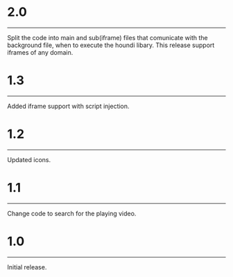 # 2.0
-----
Split the code into main and sub(iframe) files that comunicate with the background file,
when to execute the houndi libary. This release support iframes of any domain.

# 1.3
-----
Added iframe support with script injection.

# 1.2
-----
Updated icons.

# 1.1
-----
Change code to search for the playing video.

# 1.0
-----
Initial release.
